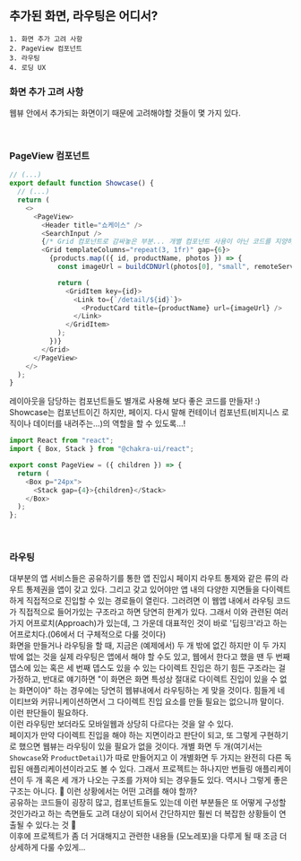 ## 추가된 화면, 라우팅은 어디서?

```
1. 화면 추가 고려 사항
2. PageView 컴포넌트
3. 라우팅
4. 로딩 UX
```

### 화면 추가 고려 사항

웹뷰 안에서 추가되는 화면이기 때문에 고려해야할 것들이 몇 가지 있다.

<br />

### PageView 컴포넌트

```js
// (...)
export default function Showcase() {
  // (...)
  return (
    <>
      <PageView>
        <Header title="쇼케이스" />
        <SearchInput />
        {/* Grid 컴포넌트로 감싸놓은 부분... 개별 컴포넌트 사용이 아닌 코드를 지양하자! */}
        <Grid templateColumns="repeat(3, 1fr)" gap={6}>
          {products.map(({ id, productName, photos }) => {
            const imageUrl = buildCDNUrl(photos[0], "small", remoteServer.cdn);

            return (
              <GridItem key={id}>
                <Link to={`/detail/${id}`}>
                  <ProductCard title={productName} url={imageUrl} />
                </Link>
              </GridItem>
            );
          })}
        </Grid>
      </PageView>
    </>
  );
}
```

레이아웃을 담당하는 컴포넌트들도 별개로 사용해 보다 좋은 코드를 만들자! :)<br />
Showcase는 컴포넌트이긴 하지만, 페이지. 다시 말해 컨테이너 컴포넌트(비지니스 로직이나 데이터를 내려주는...)의 역할을 할 수 있도록...!

```js
import React from "react";
import { Box, Stack } from "@chakra-ui/react";

export const PageView = ({ children }) => {
  return (
    <Box p="24px">
      <Stack gap={4}>{children}</Stack>
    </Box>
  );
};
```

<br />

### 라우팅

대부분의 앱 서비스들은 공유하기를 통한 앱 진입시 페이지 라우트 통제와 같은 류의 라우트 통제권을 앱이 갖고 있다. 그리고 갖고 있어야만 앱 내의 다양한 지면들을 다이렉트하게 직접적으로 진입할 수 있는 경로들이 열린다. 그러려면 이 웹앱 내에서 라우팅 코드가 직접적으로 들어가있는 구조라고 하면 당연히 한계가 있다. 그래서 이와 관련된 여러가지 어프로치(Approach)가 있는데, 그 가운데 대표적인 것이 바로 '딥링크'라고 하는 어프로치다.(06에서 더 구체적으로 다룰 것이다)<br />
화면을 만들거나 라우팅을 할 때, 지금은 (예제에서) 두 개 밖에 없긴 하지만 이 두 가지밖에 없는 것을 실제 라우팅은 앱에서 해야 할 수도 있고, 웹에서 한다고 했을 땐 두 번째 뎁스에 있는 혹은 세 번째 뎁스도 있을 수 있는 다이렉트 진입은 하기 힘든 구조라는 걸 가정하고, 반대로 얘기하면 "이 화면은 화면 특성상 절대로 다이렉트 진입이 있을 수 없는 화면이야" 하는 경우에는 당연히 웹뷰내에서 라우팅하는 게 맞을 것이다. 힘들게 네이티브와 커뮤니케이션하면서 그 다이렉트 진입 요소를 만들 필요는 없으니까 말이다. 이런 판단들이 필요하다.<br /> 이런 라우팅만 보더라도 모바일웹과 상당히 다르다는 것을 알 수 있다.<br />
페이지가 만약 다이렉트 진입을 해야 하는 지면이라고 판단이 되고, 또 그렇게 구현하기로 했으면 웹뷰는 라우팅이 있을 필요가 없을 것이다. 개별 화면 두 개(여기서는 `Showcase`와 `ProductDetail`)가 따로 만들어지고 이 개별화면 두 가지는 완전히 다른 독립된 애플리케이션이라고도 볼 수 있다. 그래서 프로젝트는 하나지만 번들링 애플리케이션이 두 개 혹은 세 개가 나오는 구조를 가져야 되는 경우들도 있다. 역시나 그렇게 좋은 구조는 아니다. 🥲 이런 상황에서는 어떤 고려를 해야 할까?<br />
공유하는 코드들이 굉장히 많고, 컴포넌트들도 있는데 이런 부분들은 또 어떻게 구성할 것인가라고 하는 측면들도 고려 대상이 되어서 간단하지만 훨씬 더 복잡한 상황들이 연출될 수 있다.는 것 🥲 <br />
이후에 프로젝트가 좀 더 거대해지고 관련한 내용들 (모노레포)을 다루게 될 때 조금 더 상세하게 다룰 수있게...
